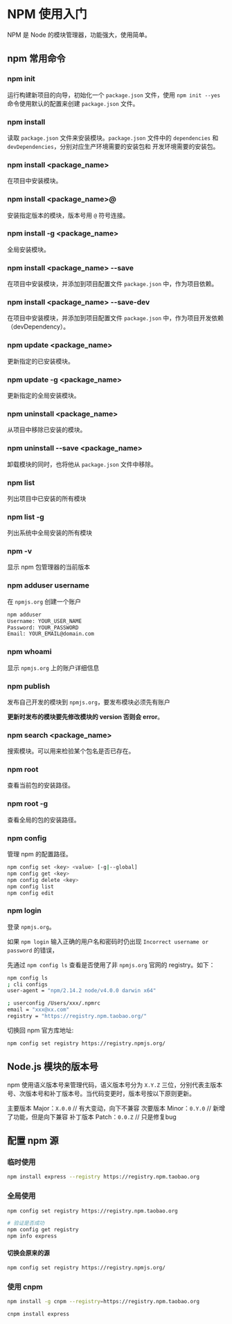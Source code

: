 # NPM 使用入门


NPM 是 Node 的模块管理器，功能强大，使用简单。

<!--more-->

## npm 常用命令

### npm init

运行构建新项目的向导，初始化一个 `package.json` 文件，使用 `npm init --yes` 命令使用默认的配置来创建 `package.json` 文件。

### npm install

读取 `package.json` 文件来安装模块。`package.json` 文件中的 `dependencies` 和 `devDependencies`，分别对应生产环境需要的安装包和
开发环境需要的安装包。

### npm install <package_name>

在项目中安装模块。

### npm install <package_name>@<version>

安装指定版本的模块，版本号用 `@` 符号连接。

### npm install -g <package_name>

全局安装模块。

### npm install <package_name> --save

在项目中安装模块，并添加到项目配置文件 `package.json` 中，作为项目依赖。

### npm install <package_name> --save-dev

在项目中安装模块，并添加到项目配置文件 `package.json` 中，作为项目开发依赖（devDependency）。

### npm update <package_name>

更新指定的已安装模块。

### npm update -g <package_name>

更新指定的全局安装模块。

### npm uninstall <package_name>

从项目中移除已安装的模块。

### npm uninstall --save <package_name>

卸载模块的同时，也将他从 `package.json` 文件中移除。

### npm list

列出项目中已安装的所有模块

### npm list -g

列出系统中全局安装的所有模块

### npm -v

显示 npm 包管理器的当前版本

### npm adduser username

在 `npmjs.org` 创建一个账户

``` bash
npm adduser
Username: YOUR_USER_NAME
Password: YOUR_PASSWORD
Email: YOUR_EMAIL@domain.com
```

### npm whoami

显示 `npmjs.org` 上的账户详细信息

### npm publish

发布自己开发的模块到 `npmjs.org`，要发布模块必须先有账户

**更新时发布的模块要先修改模块的 version  否则会 error**。

### npm search <package_name>

搜索模块。可以用来检验某个包名是否已存在。

### npm root

查看当前包的安装路径。

### npm root -g

查看全局的包的安装路径。

### npm config

管理 npm 的配置路径。

``` bash
npm config set <key> <value> [-g|--global]
npm config get <key>
npm config delete <key>
npm config list
npm config edit
```

### npm login

登录 `npmjs.org`。

如果 `npm login` 输入正确的用户名和密码时仍出现 `Incorrect username or password` 的错误，

先通过 `npm config ls` 查看是否使用了非 `npmjs.org` 官网的 registry。如下：

```bash
npm config ls
; cli configs
user-agent = "npm/2.14.2 node/v4.0.0 darwin x64"

; userconfig /Users/xxx/.npmrc
email = "xxx@xx.com"
registry = "https://registry.npm.taobao.org/"
```

切换回 npm 官方库地址:

``` bash
npm config set registry https://registry.npmjs.org/
```

## Node.js 模块的版本号

npm 使用语义版本号来管理代码，语义版本号分为 `X.Y.Z` 三位，分别代表主版本号、次版本号和补丁版本号。当代码变更时，版本号按以下原则更新。

主要版本 Major：`X.0.0`  // 有大变动，向下不兼容
次要版本 Minor：`0.Y.0`  // 新增了功能，但是向下兼容
补丁版本 Patch：`0.0.Z`  // 只是修复bug

## 配置 npm 源

### 临时使用

``` bash
npm install express --registry https://registry.npm.taobao.org
```

### 全局使用

``` bash
npm config set registry https://registry.npm.taobao.org

# 验证是否成功
npm config get registry
npm info express
```

#### 切换会原来的源

```bash
npm config set registry https://registry.npmjs.org/
```

### 使用 cnpm

``` bash
npm install -g cnpm --registry=https://registry.npm.taobao.org

cnpm install express
```

